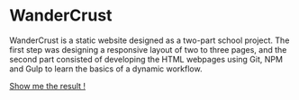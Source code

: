 # WanderCrust

WanderCrust is a static website designed as a two-part school project. 
The first step was designing a responsive layout of two to three pages, and the second part consisted of developing the HTML webpages using Git, NPM and Gulp to learn the basics of a dynamic workflow.

[Show me the result !](http://archives.charlinecouchot.fr/wandercrust)
